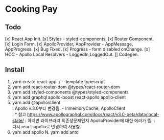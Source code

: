 # Cooking Pay

## Todo
[x] React App Init.
[x] Styles - styled-components.
[x] Router Component.
[x] Login Form.
[x] ApolloProvider, AppProvider - AppMessage, AppProgress.
[x] Bug Fixed.
[x] Progress - form disabled onChange.
[x] HOC - Apollo Local Resolvers - LoggedIn,LoggedOut.
[] Codegen.

## Install
1. yarn create react-app ./ --template typescript
2. yarn add react-router-dom @types/react-router-dom
3. yarn add styled-components @types/styled-components
4. yarn add graphql apollo-boost react-apollo apollo-client
5. yarn add @apollo/client   
: Apollo v.3.0부터 변경됨. - InmemoryCache, ApolloClient  
: * 참고 https://www.apollographql.com/docs/react/v3.0-beta/data/local-state/
: 하지만 라이브러리 의존성문제인지 ApolloProvider에 대한 에러가 뜸.
: 다시 react-apollo로 변경하여 사용함.
6. yarn add apollo
N. yarn add antd


<!-- This project was bootstrapped with [Create React App](https://github.com/facebook/create-react-app).

## Available Scripts

In the project directory, you can run:

### `yarn start`

Runs the app in the development mode.<br />
Open [http://localhost:3000](http://localhost:3000) to view it in the browser.

The page will reload if you make edits.<br />
You will also see any lint errors in the console.

### `yarn test`

Launches the test runner in the interactive watch mode.<br />
See the section about [running tests](https://facebook.github.io/create-react-app/docs/running-tests) for more information.

### `yarn build`

Builds the app for production to the `build` folder.<br />
It correctly bundles React in production mode and optimizes the build for the best performance.

The build is minified and the filenames include the hashes.<br />
Your app is ready to be deployed!

See the section about [deployment](https://facebook.github.io/create-react-app/docs/deployment) for more information.

### `yarn eject`

**Note: this is a one-way operation. Once you `eject`, you can’t go back!**

If you aren’t satisfied with the build tool and configuration choices, you can `eject` at any time. This command will remove the single build dependency from your project.

Instead, it will copy all the configuration files and the transitive dependencies (Webpack, Babel, ESLint, etc) right into your project so you have full control over them. All of the commands except `eject` will still work, but they will point to the copied scripts so you can tweak them. At this point you’re on your own.

You don’t have to ever use `eject`. The curated feature set is suitable for small and middle deployments, and you shouldn’t feel obligated to use this feature. However we understand that this tool wouldn’t be useful if you couldn’t customize it when you are ready for it.

## Learn More

You can learn more in the [Create React App documentation](https://facebook.github.io/create-react-app/docs/getting-started).

To learn React, check out the [React documentation](https://reactjs.org/). -->
